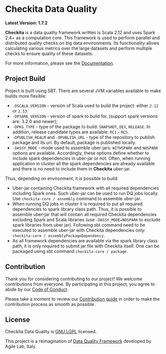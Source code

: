 # Checkita Data Quality

**Latest Version: 1.7.2**

**Checkita** is a data quality framework written is Scala 2.12 and uses Spark 2.4+ as a computation core.
This framework is used to perform parallel and distributed quality checks on big data environments.
Its functionality allows calculating various metrics over the large datasets and perform multiple checks to ensure quality of these datasets.

For more information, please see the [Documentation](https://raiffeisen-dgtl.github.io/checkita-data-quality/).

## Project Build

Project is built using SBT. There are several JVM variables available to make builds more flexible:

* `-DSCALA_VERSION` - version of Scala used to build the project: either `2.12` or `2.13`.
* `-DPSARK_VERSION` - version of spark to build for. (support spark versions are: 3.2.0 and newer);
* `-DPKG_TYPE` - type of the package to build: `SNAPSHOT`, `DEV`, `RELEASE`.
  In addition, release candidate types are available: `RC1` - `RC5`.
* `-DPUBLISH_REALM` and `-DPUBLISH_URL` - type of the repository to publish package and its url.
  By default, package is published locally.
* `-DASSY_MODE` - mode used to assemble uber-jars. `WITHSPARK` and `NOSPARK` options are available.
  Accordingly, these options define whether to include spark dependencies in uber-jar or not.
  Often, when running application in cluster all the spark dependencies are already available and there
  is no need to include them in **Checkita** uber-jar.

Thus, depending on environment, it is possible to build:

* Uber-jar containing Checkita framework with all required dependencies including Spark ones.
  Such uber-jar can be used to run DQ jobs locally. Use `checkita-core / assembly` command to assemble uber-jar.
* When running DQ jobs in cluster it is required to put all required dependencies to spark library class path.
  Thus, it is possible to assemble uber-jar that will contain all required Checkita dependencies excluding 
  Spark and Scala libraries (use `-DASSY_MODE=NOSPARK` to exclude spark libraries from uber jar). Following sbt command
  need to be executed to assemble uber-jar with Checkita dependencies only: `checkita-core / assemblyPackageDependency`.
* As all framework dependencies are available via the spark library class path, it is only required to submit jar file
  with Checkita itself. One can be packaged using sbt command `checkita-core / package`.

## Contribution

Thank you for considering contributing to our project! We welcome contributions from everyone. By participating in 
this project, you agree to abide by our [Code of Conduct](docs/contribution/code-of-conduct.md).

Please take a moment to review our [Contribution guide](docs/contribution/contribution.md) in order to make the
contribution process as smooth as possible.

## License

Checkita Data Quality is [GNU LGPL](LICENSE.txt) licensed.

This project is a reimagination of [Data Quality Framework](https://github.com/agile-lab-dev/DataQuality) developed by Agile Lab, Italy.